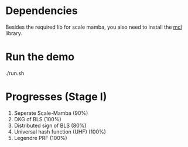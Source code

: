 # Dependencies
Besides the required lib for scale mamba, you also need to install the [mcl](https://github.com/herumi/mcl) library.

# Run the demo
./run.sh

# Progresses (Stage I)
1. Seperate Scale-Mamba (90%)
2. DKG of BLS (100%)
3. Distributed sign of BLS (80%)
4. Universal hash function (UHF) (100%)
5. Legendre PRF (100%)